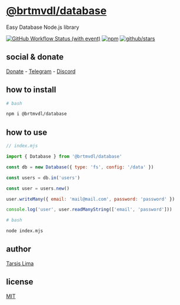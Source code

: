 # [@brtmvdl/database](https://www.npmjs.com/package/@brtmvdl/database)

Easy Database Node.js library

[![GitHub Workflow Status (with event)](https://img.shields.io/github/actions/workflow/status/brtmvdl/database/npm-publish.yml?label=GitHub%20Actions&link=https%3A%2F%2Fgithub.com%2Fbrtmvdl%2Fdatabase%2Factions%2Fworkflows%2Fnpm-publish.yml)](https://github.com/brtmvdl/database/actions/workflows/npm-publish.yml) [![npm](https://img.shields.io/npm/dw/%40brtmvdl/database?label=NPM%20Weekly%20Downloads)](https://www.npmjs.com/package/@brtmvdl/database) [![github/stars](https://img.shields.io/github/stars/brtmvdl/database?style=social)](https://img.shields.io/github/stars/brtmvdl/database?style=social) 

## social & donate

[Donate](https://link.mercadopago.com.br/brtmvdl) - [Telegram](https://t.me/+KRmg5MlqgMk0MTg5) - [Discord](https://discord.gg/2zWpWBgmPj)

## how to install

```bash
# bash

npm i @brtmvdl/database
```

## how to use

```js
// index.mjs

import { Database } from '@brtmvdl/database'

const db = new Database({ type: 'fs', config: '/data' })

const users = db.in('users')

const user = users.new()

user.writeMany({ email: 'mail@mail.com', password: 'password' })

console.log('user', user.readManyString(['email', 'password']))
```

```sh
# bash

node index.mjs
```

## author

[Tarsis Lima](https://www.linkedin.com/in/brtmvdl/)

## license

[MIT](./LICENSE)
